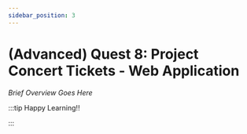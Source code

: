```yaml
---
sidebar_position: 3
---
```


# (Advanced) Quest 8: Project Concert Tickets - Web Application

_Brief Overview Goes Here_

:::tip Happy Learning!!

<QuestButton text="Go To Quest" link="https://app.stackup.dev/quest_page/advanced-quest-8-project-concert-tickets---web-application" />

:::
